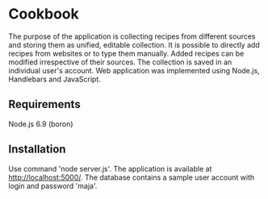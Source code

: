 # Cookbook
The purpose of the application is collecting recipes from different sources and storing them as unified, editable collection. It is possible to directly add recipes from websites or to type them manually. Added recipes can be modified irrespective of their sources. The collection is saved in an individual user's account. Web application was implemented using Node.js, Handlebars and JavaScript.

## Requirements
Node.js 6.9 (boron)

## Installation
Use command 'node server.js'. The application is available at [http://localhost:5000/](http://localhost:5000/). The database contains a sample user account with login and password 'maja'.
